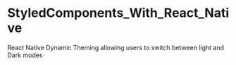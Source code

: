 # StyledComponents_With_React_Native
React Native Dynamic Theming allowing users to switch between light and Dark modes

